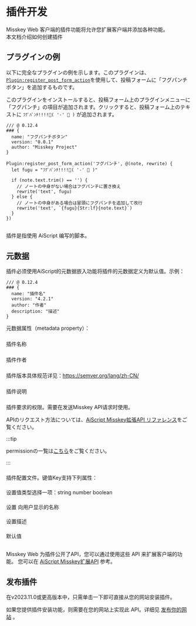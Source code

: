 # 插件开发

Misskey Web 客户端的插件功能将允许您扩展客户端并添加各种功能。\
本文档介绍如何创建插件

## プラグインの例

以下に完全なプラグインの例を示します。このプラグインは、[`Plugin:register_post_form_action`](/docs/for-developers/plugin/plugin-api-reference/#pluginregister_post_form_actiontitle-fn)を使用して、投稿フォームに「フグパンチボタン」を追加するものです。

このプラグインをインストールすると、投稿フォーム上のプラグインメニューに「フグパンチ」の項目が追加されます。クリックすると、投稿フォーム上のテキストに `ﾌｸﾞﾊﾟﾝﾁ!!!!🐡( '-' 🐡 )` が追加されます。

```ais
/// @ 0.12.4
### {
  name: "フグパンチボタン"
  version: "0.0.1"
  author: "Misskey Project"
}

Plugin:register_post_form_action('フグパンチ', @(note, rewrite) {
  let fugu = "ﾌｸﾞﾊﾟﾝﾁ!!!!🐡( '-' 🐡 )"

  if (note.text.trim() == '') {
    // ノートの中身がない場合はフグパンチに置き換え
    rewrite('text', fugu)
  } else {
    // ノートの中身がある場合は冒頭にフグパンチを追加して改行
    rewrite('text', `{fugu}{Str:lf}{note.text}`)
  }
})
```

##

插件是指使用 AiScript 编写的脚本。

## 元数据

插件必须使用AiScript的元数据嵌入功能将插件的元数据定义为默认值。示例：

```AiScript
/// @ 0.12.4
### {
  name: "插件名"
  version: "4.2.1"
  author: "作者"
  description: "描述"
}
```

元数据属性（metadata property）：

###

插件名称

###

插件作者

###

插件版本具体规范详见：https://semver.org/lang/zh-CN/

###

插件说明

###

插件要求的权限。需要在发送Misskey API请求时使用。

APIのリクエスト方法については、[AiScript Misskey拡張API リファレンス](/docs/for-developers/plugin/plugin-api-reference/)をご覧ください。

:::tip

permissionの一覧は[こちら](/docs/for-developers/api/permission/)をご覧ください。

:::

###

插件配置文件。键值Key支持下列属性：

####

设置值类型选择一项：string number boolean

####

设置 向用户显示的名称

####

设置描述

####

默认值

##

Misskey Web 为插件公开了API，您可以通过使用这些 API 来扩展客户端的功能。
您可以在 [AiScript Misskey扩展API](./plugin-api-reference/) 参考。

## 发布插件

在v2023.11.0或更高版本中，只需单击一下即可直接从您的网站安装插件。

如果您提供插件安装功能，则需要在您的网站上实现此 API。详细见 [发布你的网站](../publish-on-your-website.md) 。
